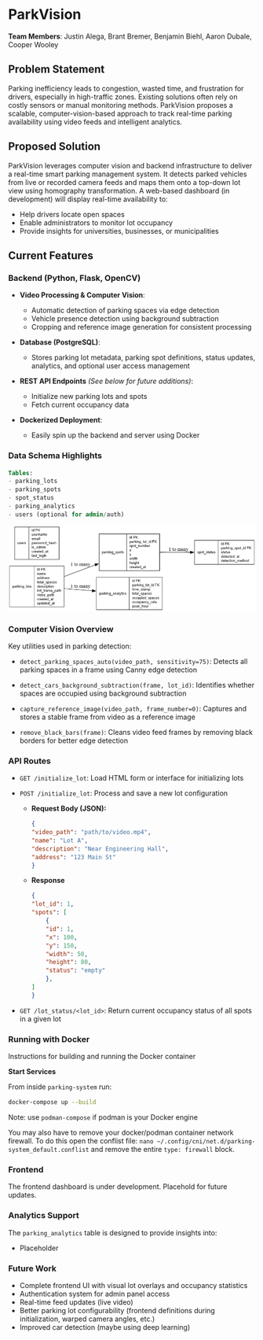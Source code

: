 # ParkVision

**Team Members**: Justin Alega, Brant Bremer, Benjamin Biehl, Aaron Dubale, Cooper Wooley

## Problem Statement

Parking inefficiency leads to congestion, wasted time, and frustration for drivers, especially in high-traffic zones. Existing solutions often rely on costly sensors or manual monitoring methods. ParkVision proposes a scalable, computer-vision-based approach to track real-time parking availability using video feeds and intelligent analytics.

## Proposed Solution

ParkVision leverages computer vision and backend infrastructure to deliver a real-time smart parking management system. It detects parked vehicles from live or recorded camera feeds and maps them onto a top-down lot view using homography transformation. A web-based dashboard (in development) will display real-time availability to:

- Help drivers locate open spaces
- Enable administrators to monitor lot occupancy
- Provide insights for universities, businesses, or municipalities

## Current Features

### Backend (Python, Flask, OpenCV)

- **Video Processing & Computer Vision**:
  - Automatic detection of parking spaces via edge detection
  - Vehicle presence detection using background subtraction
  - Cropping and reference image generation for consistent processing

- **Database (PostgreSQL)**:
  - Stores parking lot metadata, parking spot definitions, status updates, analytics, and optional user access management

- **REST API Endpoints** *(See below for future additions)*:
  - Initialize new parking lots and spots
  - Fetch current occupancy data

- **Dockerized Deployment**:
  - Easily spin up the backend and server using Docker

### Data Schema Highlights

```sql
Tables:
- parking_lots
- parking_spots
- spot_status
- parking_analytics
- users (optional for admin/auth)
```

![database schema](docs/graphviz.png)

### Computer Vision Overview

Key utilities used in parking detection:
- `detect_parking_spaces_auto(video_path, sensitivity=75)`: Detects all parking spaces in a frame using Canny edge detection

- `detect_cars_background_subtraction(frame, lot_id)`: Identifies whether spaces are occupied using background subtraction

- `capture_reference_image(video_path, frame_number=0)`: Captures and stores a stable frame from video as a reference image

- `remove_black_bars(frame)`: Cleans video feed frames by removing black borders for better edge detection

### API Routes

- `GET /initialize_lot`: Load HTML form or interface for initializing lots

- `POST /initialize_lot`: Process and save a new lot configuration

    - **Request Body (JSON):**
        ```json
        {
        "video_path": "path/to/video.mp4",
        "name": "Lot A",
        "description": "Near Engineering Hall",
        "address": "123 Main St"
        }
        ```
    - **Response**
        ```json
        { 
        "lot_id": 1,
        "spots": [
            {
            "id": 1,
            "x": 100,
            "y": 150,
            "width": 50,
            "height": 80,
            "status": "empty"
            },
        ]
        }
        ```

- `GET /lot_status/<lot_id>`: Return current occupancy status of all spots in a given lot

### Running with Docker

Instructions for building and running the Docker container

**Start Services**

From inside `parking-system` run: 
```bash
docker-compose up --build
```
Note: use `podman-compose` if podman is your Docker engine

You may also have to remove your docker/podman container network firewall. To do this open the conflist file: `nano ~/.config/cni/net.d/parking-system_default.conflist` and remove the entire `type: firewall` block.

### Frontend

The frontend dashboard is under development. Placehold for future updates.

### Analytics Support

The `parking_analytics` table is designed to provide insights into:

- Placeholder

### Future Work

- Complete frontend UI with visual lot overlays and occupancy statistics
- Authentication system for admin panel access
- Real-time feed updates (live video)
- Better parking lot configurability (frontend definitions during initialization, warped camera angles, etc.)
- Improved car detection (maybe using deep learning)